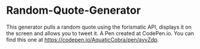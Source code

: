 # Random-Quote-Generator
This generator pulls a random quote using the forismatic API, displays it on the screen and allows you to tweet it.
A Pen created at CodePen.io. You can find this one at https://codepen.io/AquaticCobra/pen/ayvZdp.
